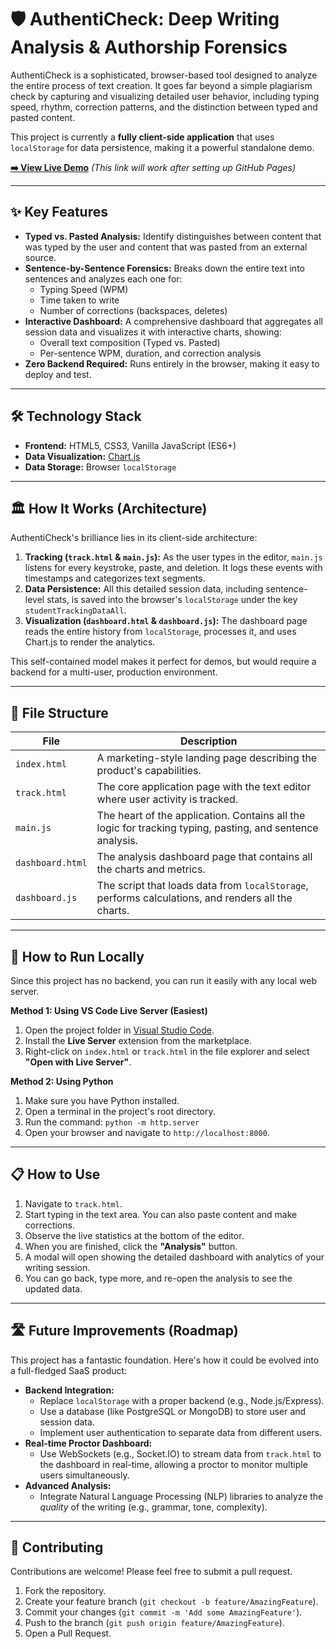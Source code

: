 # 🛡️ AuthentiCheck: Deep Writing Analysis & Authorship Forensics

AuthentiCheck is a sophisticated, browser-based tool designed to analyze the entire process of text creation. It goes far beyond a simple plagiarism check by capturing and visualizing detailed user behavior, including typing speed, rhythm, correction patterns, and the distinction between typed and pasted content.

This project is currently a **fully client-side application** that uses `localStorage` for data persistence, making it a powerful standalone demo.

**[➡️ View Live Demo](https://tejas36026.github.io/authenticheck/track.html)** *(This link will work after setting up GitHub Pages)*

---

## ✨ Key Features

*   **Typed vs. Pasted Analysis:**  Identify distinguishes between content that was typed by the user and content that was pasted from an external source.
*   **Sentence-by-Sentence Forensics:** Breaks down the entire text into sentences and analyzes each one for:
    *   Typing Speed (WPM)
    *   Time taken to write
    *   Number of corrections (backspaces, deletes)
*   **Interactive Dashboard:** A comprehensive dashboard that aggregates all session data and visualizes it with interactive charts, showing:
    *   Overall text composition (Typed vs. Pasted)
    *   Per-sentence WPM, duration, and correction analysis
*   **Zero Backend Required:** Runs entirely in the browser, making it easy to deploy and test.

---

## 🛠️ Technology Stack

*   **Frontend:** HTML5, CSS3, Vanilla JavaScript (ES6+)
*   **Data Visualization:** [Chart.js](https://www.chartjs.org/)
*   **Data Storage:** Browser `localStorage`

---

## 🏛️ How It Works (Architecture)

AuthentiCheck's brilliance lies in its client-side architecture:

1.  **Tracking (`track.html` & `main.js`):** As the user types in the editor, `main.js` listens for every keystroke, paste, and deletion. It logs these events with timestamps and categorizes text segments.
2.  **Data Persistence:** All this detailed session data, including sentence-level stats, is saved into the browser's `localStorage` under the key `studentTrackingDataAll`.
3.  **Visualization (`dashboard.html` & `dashboard.js`):** The dashboard page reads the entire history from `localStorage`, processes it, and uses Chart.js to render the analytics.

This self-contained model makes it perfect for demos, but would require a backend for a multi-user, production environment.

---

## 📂 File Structure

| File               | Description                                                                                                   |
| ------------------ | ------------------------------------------------------------------------------------------------------------- |
| `index.html`       | A marketing-style landing page describing the product's capabilities.                                         |
| `track.html`       | The core application page with the text editor where user activity is tracked.                                |
| `main.js`          | The heart of the application. Contains all the logic for tracking typing, pasting, and sentence analysis.     |
| `dashboard.html`   | The analysis dashboard page that contains all the charts and metrics.                                         |
| `dashboard.js`     | The script that loads data from `localStorage`, performs calculations, and renders all the charts.            |

---

## 🚀 How to Run Locally

Since this project has no backend, you can run it easily with any local web server.

**Method 1: Using VS Code Live Server (Easiest)**

1.  Open the project folder in [Visual Studio Code](https://code.visualstudio.com/).
2.  Install the **Live Server** extension from the marketplace.
3.  Right-click on `index.html` or `track.html` in the file explorer and select **"Open with Live Server"**.

**Method 2: Using Python**

1.  Make sure you have Python installed.
2.  Open a terminal in the project's root directory.
3.  Run the command: `python -m http.server`
4.  Open your browser and navigate to `http://localhost:8000`.

---

## 📋 How to Use

1.  Navigate to `track.html`.
2.  Start typing in the text area. You can also paste content and make corrections.
3.  Observe the live statistics at the bottom of the editor.
4.  When you are finished, click the **"Analysis"** button.
5.  A modal will open showing the detailed dashboard with analytics of your writing session.
6.  You can go back, type more, and re-open the analysis to see the updated data.

---

## 🛣️ Future Improvements (Roadmap)

This project has a fantastic foundation. Here's how it could be evolved into a full-fledged SaaS product:

*   **Backend Integration:**
    *   Replace `localStorage` with a proper backend (e.g., Node.js/Express).
    *   Use a database (like PostgreSQL or MongoDB) to store user and session data.
    *   Implement user authentication to separate data from different users.
*   **Real-time Proctor Dashboard:**
    *   Use WebSockets (e.g., Socket.IO) to stream data from `track.html` to the dashboard in real-time, allowing a proctor to monitor multiple users simultaneously.
*   **Advanced Analysis:**
    *   Integrate Natural Language Processing (NLP) libraries to analyze the *quality* of the writing (e.g., grammar, tone, complexity).

---

## 🤝 Contributing

Contributions are welcome! Please feel free to submit a pull request.

1.  Fork the repository.
2.  Create your feature branch (`git checkout -b feature/AmazingFeature`).
3.  Commit your changes (`git commit -m 'Add some AmazingFeature'`).
4.  Push to the branch (`git push origin feature/AmazingFeature`).
5.  Open a Pull Request.
